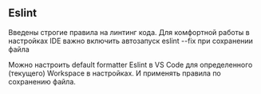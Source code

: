 ## Eslint
Введены строгие правила на линтинг кода. Для комфортной работы в настройках IDE важно включить автозапуск eslint --fix при сохранении файла

Можно настроить default formatter Eslint в VS Code для определенного (текущего) Workspace в настройках. И применять правила по сохранению файла.


